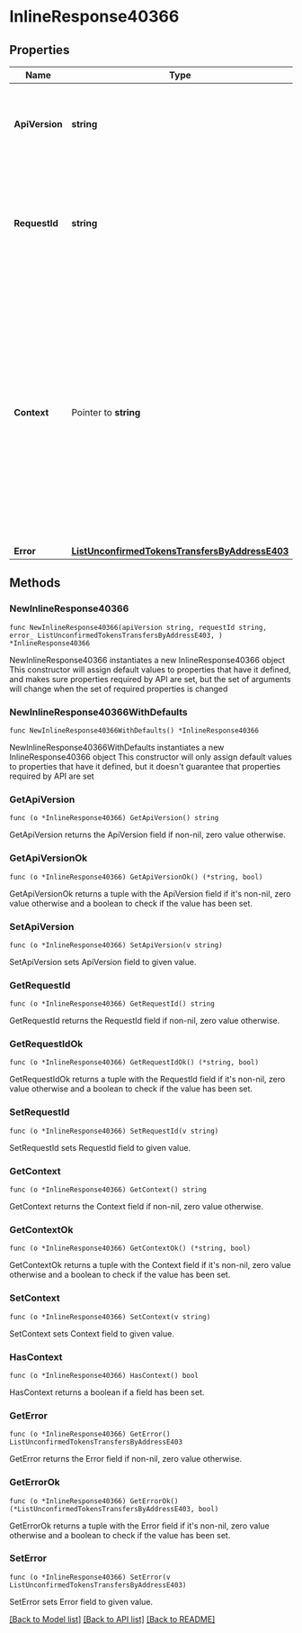 # InlineResponse40366

## Properties

Name | Type | Description | Notes
------------ | ------------- | ------------- | -------------
**ApiVersion** | **string** | Specifies the version of the API that incorporates this endpoint. | 
**RequestId** | **string** | Defines the ID of the request. The &#x60;requestId&#x60; is generated by Crypto APIs and it&#39;s unique for every request. | 
**Context** | Pointer to **string** | In batch situations the user can use the context to correlate responses with requests. This property is present regardless of whether the response was successful or returned as an error. &#x60;context&#x60; is specified by the user. | [optional] 
**Error** | [**ListUnconfirmedTokensTransfersByAddressE403**](ListUnconfirmedTokensTransfersByAddressE403.md) |  | 

## Methods

### NewInlineResponse40366

`func NewInlineResponse40366(apiVersion string, requestId string, error_ ListUnconfirmedTokensTransfersByAddressE403, ) *InlineResponse40366`

NewInlineResponse40366 instantiates a new InlineResponse40366 object
This constructor will assign default values to properties that have it defined,
and makes sure properties required by API are set, but the set of arguments
will change when the set of required properties is changed

### NewInlineResponse40366WithDefaults

`func NewInlineResponse40366WithDefaults() *InlineResponse40366`

NewInlineResponse40366WithDefaults instantiates a new InlineResponse40366 object
This constructor will only assign default values to properties that have it defined,
but it doesn't guarantee that properties required by API are set

### GetApiVersion

`func (o *InlineResponse40366) GetApiVersion() string`

GetApiVersion returns the ApiVersion field if non-nil, zero value otherwise.

### GetApiVersionOk

`func (o *InlineResponse40366) GetApiVersionOk() (*string, bool)`

GetApiVersionOk returns a tuple with the ApiVersion field if it's non-nil, zero value otherwise
and a boolean to check if the value has been set.

### SetApiVersion

`func (o *InlineResponse40366) SetApiVersion(v string)`

SetApiVersion sets ApiVersion field to given value.


### GetRequestId

`func (o *InlineResponse40366) GetRequestId() string`

GetRequestId returns the RequestId field if non-nil, zero value otherwise.

### GetRequestIdOk

`func (o *InlineResponse40366) GetRequestIdOk() (*string, bool)`

GetRequestIdOk returns a tuple with the RequestId field if it's non-nil, zero value otherwise
and a boolean to check if the value has been set.

### SetRequestId

`func (o *InlineResponse40366) SetRequestId(v string)`

SetRequestId sets RequestId field to given value.


### GetContext

`func (o *InlineResponse40366) GetContext() string`

GetContext returns the Context field if non-nil, zero value otherwise.

### GetContextOk

`func (o *InlineResponse40366) GetContextOk() (*string, bool)`

GetContextOk returns a tuple with the Context field if it's non-nil, zero value otherwise
and a boolean to check if the value has been set.

### SetContext

`func (o *InlineResponse40366) SetContext(v string)`

SetContext sets Context field to given value.

### HasContext

`func (o *InlineResponse40366) HasContext() bool`

HasContext returns a boolean if a field has been set.

### GetError

`func (o *InlineResponse40366) GetError() ListUnconfirmedTokensTransfersByAddressE403`

GetError returns the Error field if non-nil, zero value otherwise.

### GetErrorOk

`func (o *InlineResponse40366) GetErrorOk() (*ListUnconfirmedTokensTransfersByAddressE403, bool)`

GetErrorOk returns a tuple with the Error field if it's non-nil, zero value otherwise
and a boolean to check if the value has been set.

### SetError

`func (o *InlineResponse40366) SetError(v ListUnconfirmedTokensTransfersByAddressE403)`

SetError sets Error field to given value.



[[Back to Model list]](../README.md#documentation-for-models) [[Back to API list]](../README.md#documentation-for-api-endpoints) [[Back to README]](../README.md)


